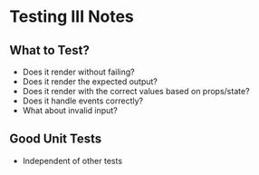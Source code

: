 # Testing III Notes

## What to Test?

- Does it render without failing?
- Does it render the expected output?
- Does it render with the correct values based on props/state?
- Does it handle events correctly?
- What about invalid input?

## Good Unit Tests

- Independent of other tests